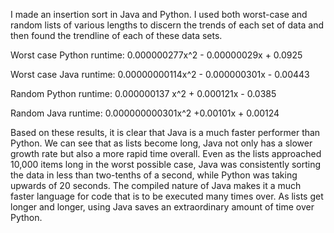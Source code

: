 I made an insertion sort in Java and Python. I used both worst-case and random lists of various lengths to discern the trends of each set of data and then found the trendline of each of these data sets. 

Worst case Python runtime: 0.000000277x^2 - 0.00000029x + 0.0925

Worst case Java runtime: 0.00000000114x^2 - 0.000000301x - 0.00443 

Random Python runtime: 0.000000137 x^2 + 0.000121x - 0.0385

Random Java runtime: 0.000000000301x^2 +0.00101x + 0.00124

Based on these results, it is clear that Java is a much faster performer than Python. We can see that as lists become long, Java not only has a slower growth rate but also a more rapid time overall. Even as the lists approached 10,000 items long in the worst possible case, Java was consistently sorting the data in less than two-tenths of a second, while Python was taking upwards of 20 seconds. The compiled nature of Java makes it a much faster language for code that is to be executed many times over. As lists get longer and longer, using Java saves an extraordinary amount of time over Python. 
